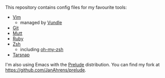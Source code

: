 This repository contains config files for my favourite tools:

- [Vim](http://www.vim.org/)
  - managed by [Vundle](https://github.com/gmarik/vundle)
- [Git](http://git-scm.com/)
- [Mutt](http://www.mutt.org/)
- [Ruby](http://www.ruby-lang.org/en/)
- [Zsh](http://www.zsh.org/)
  - including [oh-my-zsh](https://github.com/robbyrussell/oh-my-zsh)
- [Tarsnap](https://www.tarsnap.com/)

I'm also using Emacs with the [Prelude](http://batsov.com/prelude/) distribution.
You can find my fork at https://github.com/JanAhrens/prelude.
